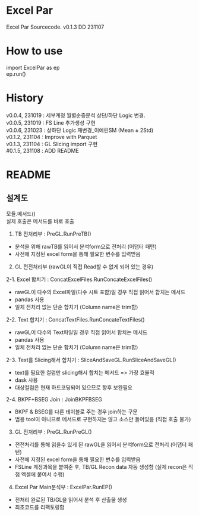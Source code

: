 # Excel Par

Excel Par Sourcecode.
v0.1.3 DD 231107

# How to use

import ExcelPar as ep  
ep.run()

# History

v0.0.4, 231019 : 세부계정 월별순증분석 상단/하단 Logic 변경.  
v0.0.5, 231019 : FS Line 추가생성 구현  
v0.0.6, 231023 : 상하단 Logic 재변경_이예린SM (Mean ± 2Std)  
v0.1.2, 231104 : Improve with Parquet  
v0.1.3, 231104 : GL Slicing import 구현  
#0.1.5, 231108 : ADD README  

# README

## 설계도

모듈.메서드()  
실제 호출은 메서드를 바로 호출

1. TB 전처리부 : PreGL.RunPreTB() 
- 분석을 위해 rawTB를 읽어서 분석form으로 전처리 (어댑터 패턴)
- 사전에 지정된 excel form을 통해 필요한 변수를 입력받음

2. GL 전전처리부 (rawGL이 직접 Read할 수 없게 되어 있는 경우)

2-1. Excel 합치기 : ConcatExcelFiles.RunConcateExcelFiles()
- rawGL이 다수의 Excel파일(다수 시트 포함)일 경우 직접 읽어서 합치는 메서드
- pandas 사용
- 일체 전처리 없는 단순 합치기 (Column name은 trim함)

2-2. Text 합치기 : ConcatTextFiles.RunConcateTextFiles()
- rawGL이 다수의 Text파일일 경우 직접 읽어서 합치는 메서드
- pandas 사용
- 일체 전처리 없는 단순 합치기 (Column name은 trim함)

2-3. Text를 Slicing해서 합치기 : SliceAndSaveGL.RunSliceAndSaveGL()
- text를 필요한 컬럼만 slicing해서 합치는 메서드 => 가장 효율적
- dask 사용
- 대상컬럼은 현재 하드코딩되어 있으므로 향후 보완필요

2-4. BKPF+BSEG Join : JoinBKPFBSEG
- BKPF & BSEG를 다른 테이블로 주는 경우 join하는 구문
- 범용 tool이 아니므로 메서드로 구현하지는 않고 소스만 들어있음 (직접 호출 불가)

3. GL 전처리부 : PreGL.RunPreGL()
- 전전처리를 통해 읽을수 있게 된 rawGL을 읽어서 분석form으로 전처리 (어댑터 패턴)
- 사전에 지정된 excel form을 통해 필요한 변수를 입력받음
- FSLine 계정과목을 붙여준 후, TB/GL Recon data 자동 생성함 (실제 recon은 직접 엑셀에 붙여서 수행)

4. Excel Par Main분석부 : ExcelPar.RunEP()
- 전처리 완료된 TB/GL을 읽어서 분석 후 산출물 생성
- 최초코드를 리팩토링함